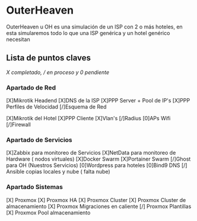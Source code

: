 # OuterHeaven
OuterHeaven u OH es una simulación de un ISP con 2 o más hoteles, en esta simularemos todo lo que una ISP genérica y un hotel genérico necesitan














## Lista de puntos claves

_X completado, / en proceso y 0 pendiente_

### Apartado de Red

[X]Mikrotik Headend
[X]DNS de la ISP
[X]PPP Server + Pool de IP's
[X]PPP Perfiles de Velocidad
[/]Esquema de Red

[X]Mikrotik del Hotel
[X]PPP Cliente
[X]Vlan's
[/]Radius
[0]APs Wifi
[/]Firewall

### Apartado de Servicios

[X]Zabbix para monitoreo de Servicios
[X]NetData para monitoreo de Hardware ( nodos virtuales)
[X]Docker Swarm
[X]Portainer Swarm
[/]Ghost para OH (Nuestros Servicios)
[0]Wordpress para hoteles
[0]Bind9 DNS 
[/] Ansible copias locales y nube ( falta nube)

### Apartado Sistemas
[X] Proxmox
[X] Proxmox HA
[X] Proxmox Cluster
[X] Proxmox Cluster de almacenamiento
[X] Proxmox Migraciones en caliente
[/] Proxmox Plantillas 
[X] Proxmox Pool almacenamiento